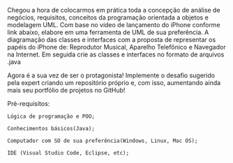 Chegou a hora de colocarmos em prática toda a concepção de análise de negócios, requisitos, conceitos da programação 
orientada a objetos e modelagem UML. 
Com base no vídeo de lançamento do iPhone conforme link abaixo, elabore em uma ferramenta de UML de sua preferência. 
A diagramação das classes e interfaces com a proposta de representar os papéis do iPhone de: Reprodutor Musical, 
Aparelho Telefônico e Navegador na Internet. Em seguida crie as classes e interfaces no formato de arquivos .java


Agora é a sua vez de ser o protagonista! Implemente o desafio sugerido pela expert criando um repositório próprio e, 
com isso, aumentando ainda mais seu portfólio de projetos no GitHub!

Pré-requisitos:

    Lógica de programação e POO;

    Conhecimentos básicos(Java);

    Computador com SO de sua preferência(Windows, Linux, Mac OS);

    IDE (Visual Studio Code, Eclipse, etc);
